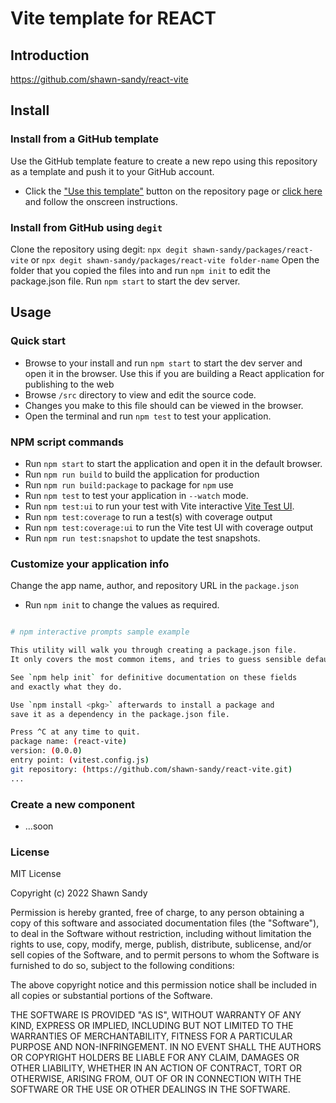 # Vite template for REACT

## Introduction

<https://github.com/shawn-sandy/react-vite>

## Install

### Install from a GitHub template

Use the GitHub template feature to create a new repo using this repository as a template and push it to your GitHub account.

- Click the ["Use this template"](https://github.com/shawn-sandy/react-vite/generate) button on the repository page or [click here](https://github.com/shawn-sandy/react-vite/generate) and follow the onscreen instructions.

### Install from GitHub using `degit`

Clone the repository using degit: `npx degit shawn-sandy/packages/react-vite` or `npx degit shawn-sandy/packages/react-vite folder-name`
Open the folder that you copied the files into and run `npm init` to edit the package.json file.
Run `npm start` to start the dev server.

## Usage

### Quick start

- Browse to your install and run `npm start` to start the dev server and open it in the browser. Use this if you are building a React application for publishing to the web
- Browse `/src` directory to view and edit the source code.
- Changes you make to this file should can be viewed in the browser.
- Open the terminal and run `npm test` to test your application.

### NPM script commands

- Run `npm start` to start the application and open it in the default browser.
- Run `npm run build` to build the application for production
- Run `npm run build:package` to package for `npm` use
- Run `npm test` to test your application in `--watch` mode.
- Run `npm test:ui` to run your test with Vite interactive [Vite Test UI](https://vitest.dev/guide/ui.html).
- Run `npm test:coverage` to run a test(s) with coverage output
- Run `npm test:coverage:ui` to run the Vite test UI with coverage output
- Run `npm run test:snapshot` to update the test snapshots.

### Customize your application info

Change the app name, author, and repository URL in the `package.json`

- Run `npm init` to change the values as required.

```bash

# npm interactive prompts sample example

This utility will walk you through creating a package.json file.
It only covers the most common items, and tries to guess sensible defaults.

See `npm help init` for definitive documentation on these fields
and exactly what they do.

Use `npm install <pkg>` afterwards to install a package and
save it as a dependency in the package.json file.

Press ^C at any time to quit.
package name: (react-vite)
version: (0.0.0)
entry point: (vitest.config.js)
git repository: (https://github.com/shawn-sandy/react-vite.git)
...

```

### Create a new component

- ...soon

### License

MIT License

Copyright (c) 2022 Shawn Sandy

Permission is hereby granted, free of charge, to any person obtaining a copy
of this software and associated documentation files (the "Software"), to deal
in the Software without restriction, including without limitation the rights
to use, copy, modify, merge, publish, distribute, sublicense, and/or sell
copies of the Software, and to permit persons to whom the Software is
furnished to do so, subject to the following conditions:

The above copyright notice and this permission notice shall be included in all
copies or substantial portions of the Software.

THE SOFTWARE IS PROVIDED "AS IS", WITHOUT WARRANTY OF ANY KIND, EXPRESS OR
IMPLIED, INCLUDING BUT NOT LIMITED TO THE WARRANTIES OF MERCHANTABILITY,
FITNESS FOR A PARTICULAR PURPOSE AND NON-INFRINGEMENT. IN NO EVENT SHALL THE
AUTHORS OR COPYRIGHT HOLDERS BE LIABLE FOR ANY CLAIM, DAMAGES OR OTHER
LIABILITY, WHETHER IN AN ACTION OF CONTRACT, TORT OR OTHERWISE, ARISING FROM,
OUT OF OR IN CONNECTION WITH THE SOFTWARE OR THE USE OR OTHER DEALINGS IN THE
SOFTWARE.